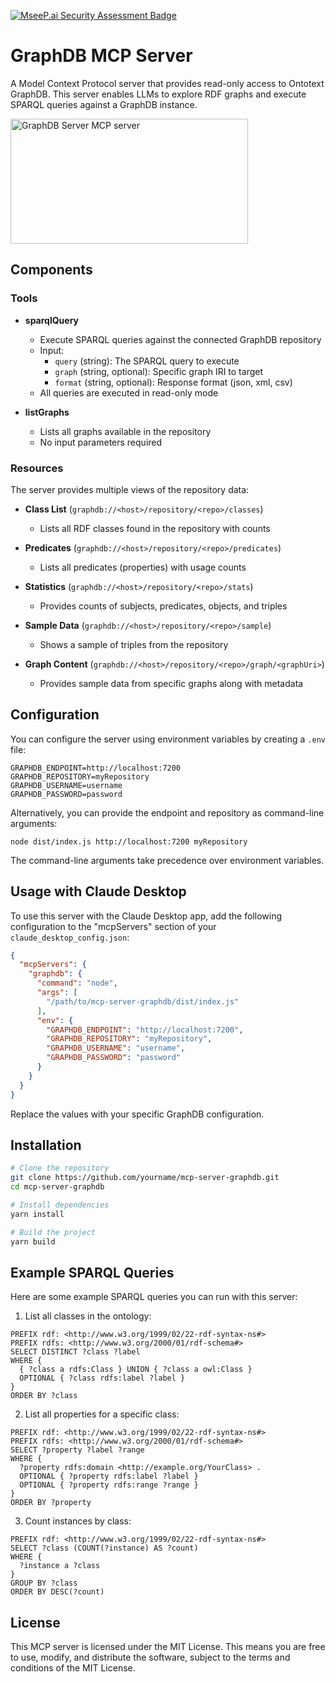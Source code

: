 [![MseeP.ai Security Assessment Badge](https://mseep.net/pr/keonchennl-mcp-graphdb-badge.png)](https://mseep.ai/app/keonchennl-mcp-graphdb)

# GraphDB MCP Server

A Model Context Protocol server that provides read-only access to Ontotext GraphDB. This server enables LLMs to explore RDF graphs and execute SPARQL queries against a GraphDB instance.

<a href="https://glama.ai/mcp/servers/@keonchennl/mcp-graphdb">
  <img width="380" height="200" src="https://glama.ai/mcp/servers/@keonchennl/mcp-graphdb/badge" alt="GraphDB Server MCP server" />
</a>

## Components

### Tools

- **sparqlQuery**
  - Execute SPARQL queries against the connected GraphDB repository
  - Input:
    - `query` (string): The SPARQL query to execute
    - `graph` (string, optional): Specific graph IRI to target
    - `format` (string, optional): Response format (json, xml, csv)
  - All queries are executed in read-only mode

- **listGraphs**
  - Lists all graphs available in the repository
  - No input parameters required

### Resources

The server provides multiple views of the repository data:

- **Class List** (`graphdb://<host>/repository/<repo>/classes`)
  - Lists all RDF classes found in the repository with counts

- **Predicates** (`graphdb://<host>/repository/<repo>/predicates`)
  - Lists all predicates (properties) with usage counts

- **Statistics** (`graphdb://<host>/repository/<repo>/stats`)
  - Provides counts of subjects, predicates, objects, and triples

- **Sample Data** (`graphdb://<host>/repository/<repo>/sample`)
  - Shows a sample of triples from the repository

- **Graph Content** (`graphdb://<host>/repository/<repo>/graph/<graphUri>`)
  - Provides sample data from specific graphs along with metadata

## Configuration

You can configure the server using environment variables by creating a `.env` file:

```
GRAPHDB_ENDPOINT=http://localhost:7200
GRAPHDB_REPOSITORY=myRepository
GRAPHDB_USERNAME=username
GRAPHDB_PASSWORD=password
```

Alternatively, you can provide the endpoint and repository as command-line arguments:

```
node dist/index.js http://localhost:7200 myRepository
```

The command-line arguments take precedence over environment variables.

## Usage with Claude Desktop

To use this server with the Claude Desktop app, add the following configuration to the "mcpServers" section of your `claude_desktop_config.json`:

```json
{
  "mcpServers": {
    "graphdb": {
      "command": "node",
      "args": [
        "/path/to/mcp-server-graphdb/dist/index.js"
      ],
      "env": {
        "GRAPHDB_ENDPOINT": "http://localhost:7200",
        "GRAPHDB_REPOSITORY": "myRepository",
        "GRAPHDB_USERNAME": "username",
        "GRAPHDB_PASSWORD": "password"
      }
    }
  }
}
```

Replace the values with your specific GraphDB configuration.

## Installation

```sh
# Clone the repository
git clone https://github.com/yourname/mcp-server-graphdb.git
cd mcp-server-graphdb

# Install dependencies
yarn install

# Build the project
yarn build
```

## Example SPARQL Queries

Here are some example SPARQL queries you can run with this server:

1. List all classes in the ontology:
```sparql
PREFIX rdf: <http://www.w3.org/1999/02/22-rdf-syntax-ns#>
PREFIX rdfs: <http://www.w3.org/2000/01/rdf-schema#>
SELECT DISTINCT ?class ?label
WHERE {
  { ?class a rdfs:Class } UNION { ?class a owl:Class }
  OPTIONAL { ?class rdfs:label ?label }
}
ORDER BY ?class
```

2. List all properties for a specific class:
```sparql
PREFIX rdf: <http://www.w3.org/1999/02/22-rdf-syntax-ns#>
PREFIX rdfs: <http://www.w3.org/2000/01/rdf-schema#>
SELECT ?property ?label ?range
WHERE {
  ?property rdfs:domain <http://example.org/YourClass> .
  OPTIONAL { ?property rdfs:label ?label }
  OPTIONAL { ?property rdfs:range ?range }
}
ORDER BY ?property
```

3. Count instances by class:
```sparql
PREFIX rdf: <http://www.w3.org/1999/02/22-rdf-syntax-ns#>
SELECT ?class (COUNT(?instance) AS ?count)
WHERE {
  ?instance a ?class
}
GROUP BY ?class
ORDER BY DESC(?count)
```

## License

This MCP server is licensed under the MIT License. This means you are free to use, modify, and distribute the software, subject to the terms and conditions of the MIT License.